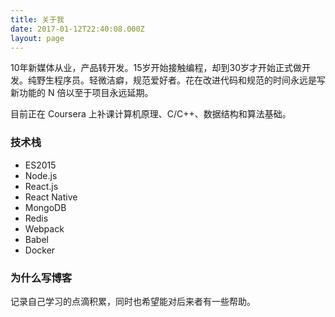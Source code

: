 ```yaml
---
title: 关于我
date: 2017-01-12T22:40:08.000Z
layout: page
---
```


10年新媒体从业，产品转开发。15岁开始接触编程，却到30岁才开始正式做开发。纯野生程序员。轻微洁癖，规范爱好者。花在改进代码和规范的时间永远是写新功能的 N 倍以至于项目永远延期。

目前正在 Coursera 上补课计算机原理、C/C++、数据结构和算法基础。

### 技术栈

- ES2015
- Node.js
- React.js
- React Native
- MongoDB
- Redis
- Webpack
- Babel
- Docker

### 为什么写博客

记录自己学习的点滴积累，同时也希望能对后来者有一些帮助。
